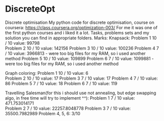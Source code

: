 # DiscreteOpt
Discrete optimisation
My python code for discrete optimisation, course on coursera: https://class.coursera.org/optimization-003/
For me it was one of the first python courses and i liked it a lot.
Tasks, problems sets and my solution you can find in appropriate folders.
Marks:
Knapsack:
 Problem 1	10 / 10   value: 99798		<br>
 Problem 2  10 / 10	  value: 142156
 Problem 3	10 / 10		value: 100236
 Problem 4	 7 / 10		value: 3966813 - were too big files for my RAM, so i used another method
 Problem 5	10 / 10		value: 109899 
 Problem 6	 7 / 10		value: 1099881 - were too big files for my RAM, so i used another method
 
Graph coloring:
 Problem 1	10 / 10   value: 6		
 Problem 2  10 / 10	  value: 17 
 Problem 3	 7 / 10		value: 17 
 Problem 4	 7 / 10		value: 86
 Problem 5	 7 / 10		value: 18 
 Problem 6	 7 / 10		value: 119  
 
Travelling Salesman(for this i should use not annealing, but edge swapping algo, in free time will try to implement ^^):
 Problem 1	 7 / 10   value: 471.753014171		
 Problem 2   7 / 10	  value:  22257.8048778 
 Problem 3	 7 / 10		value: 35500.7982989
 Problem 4, 5, 6: 3/10

